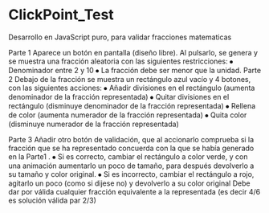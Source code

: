# ClickPoint_Test
Desarrollo en JavaScript puro, para validar fracciones matematicas


Parte 1
Aparece un botón en pantalla (diseño libre). Al pulsarlo, se genera y se muestra una fracción aleatoria con las siguientes restricciones:
⦁	Denominador entre 2 y 10
⦁	La fracción debe ser menor que la unidad.
Parte 2
Debajo de la fracción se muestra un rectángulo  azul vacío y 4 botones, con las siguientes acciones:
⦁	Añadir divisiones en el rectángulo  (aumenta denominador de la fracción representada)
⦁	Quitar divisiones en el rectángulo (disminuye denominador de la fracción representada)
⦁	Rellena de color (aumenta numerador de la fracción representada)
⦁	Quita color (disminuye numerador de la fracción representada)

Parte 3
Añadir otro botón de validación, que al accionarlo comprueba si la fracción que se ha representado concuerda con la que se había generado en la Parte1 .
⦁	Si es correcto, cambiar el rectángulo a color verde, y con una animación aumentarlo un poco de tamaño, para después devolverlo a su tamaño y color original.
⦁	Si es incorrecto, cambiar el rectángulo a rojo, agitarlo un poco (como si dijese no) y devolverlo a su color original
Debe dar por válida cualquier fracción equivalente a la representada (es decir 4/6 es solución válida par 2/3)
